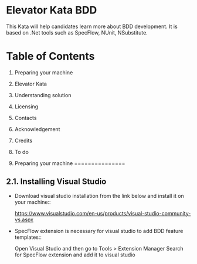 Elevator Kata BDD
===============================

This Kata will help candidates learn more about BDD development. It is based on .Net tools such as SpecFlow, NUnit, NSubstitute.

Table of Contents
=================

  1. Preparing your machine
  2. Elevator Kata
  3. Understanding solution
  4. Licensing
  5. Contacts
  6. Acknowledgement
  7. Credits
  8. To do

1. Preparing your machine
===============

2.1. Installing Visual Studio
-----------------

* Download visual studio installation from the link below and install it on your machine::

   https://www.visualstudio.com/en-us/products/visual-studio-community-vs.aspx

* SpecFlow extension is necessary for visual studio to add BDD feature templates::

   Open Visual Studio and then go to Tools > Extension Manager
   Search for SpecFlow extension and add it to visual studio
